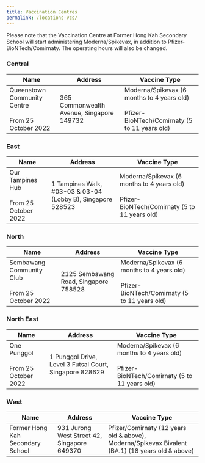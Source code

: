 ```yaml
---
title: Vaccination Centres
permalink: /locations-vcs/
---
```

Please note that the Vaccination Centre at Former Hong Kah Secondary School will start administering Moderna/Spikevax, in addition to Pfizer-BioNTech/Comirnaty. The operating hours will also be changed.
 
### **Central**
<table>
  <thead>
    <tr>
      <th>Name</th>
      <th>Address</th>
			<th>Vaccine Type</th>
    </tr>
  </thead>
  <tbody>	
    <tr>
      <td>Queenstown
Community Centre <br><br>From 25 October 2022</td>
      <td>365 Commonwealth Avenue, Singapore
149732</td>
			<td>Moderna/Spikevax (6
months to 4 years old)<br><br>
Pfizer-
BioNTech/Comirnaty
(5 to 11 years old)</td>
    </tr>
	</tbody>
</table>

### **East**
<table>
  <thead>
    <tr>
      <th>Name</th>
      <th>Address</th>
			<th>Vaccine Type</th>
    </tr>
  </thead>
  <tbody>	
    <tr>
      <td>Our Tampines Hub<br><br>From 25 October 2022</td>
      <td>1 Tampines Walk, #03-03 & 03-04
(Lobby B), Singapore 528523</td>
			<td>Moderna/Spikevax (6
months to 4 years old)<br><br>
Pfizer-
BioNTech/Comirnaty
(5 to 11 years old)</td>
    </tr>
	</tbody>
</table>

### **North**
<table>
  <thead>
    <tr>
      <th>Name</th>
      <th>Address</th>
			<th>Vaccine Type</th>
    </tr>
  </thead>
  <tbody>	
    <tr>
      <td>Sembawang Community Club<br><br>From 25 October 2022</td>
      <td>2125 Sembawang Road, Singapore
758528</td>
			<td>Moderna/Spikevax (6
months to 4 years old)<br><br>
Pfizer-
BioNTech/Comirnaty
(5 to 11 years old)</td>
    </tr>
	</tbody>
</table>

### **North East**
<table>
  <thead>
    <tr>
      <th>Name</th>
      <th>Address</th>
			<th>Vaccine Type</th>
    </tr>
  </thead>
  <tbody>	
    <tr>
      <td>One Punggol<br><br>From 25 October 2022</td>
      <td>1 Punggol Drive, Level 3 Futsal Court,
Singapore 828629</td>
			<td>Moderna/Spikevax (6
months to 4 years old)<br><br>
Pfizer-
BioNTech/Comirnaty
(5 to 11 years old)</td>
    </tr>
	</tbody>
</table>

### **West**
<table>
  <thead>
    <tr>
      <th>Name</th>
      <th>Address</th>
			<th>Vaccine Type</th>
    </tr>
  </thead>
  <tbody>	
    <tr>
      <td>Former Hong Kah Secondary School</td>
      <td>931 Jurong West Street 42, Singapore 649370</td>
			<td>Pfizer/Comirnaty (12 years old & above), Moderna/Spikevax Bivalent (BA.1) (18 years old & above)</td>
    </tr>
	</tbody>
</table>